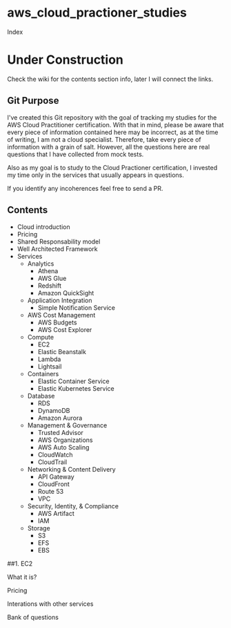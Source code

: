 # aws_cloud_practioner_studies

Index
# Under Construction
Check the wiki for the contents section info, later I will connect the links.
## Git Purpose
I've created this Git repository with the goal of tracking my studies for the AWS Cloud Practitioner certification. With that in mind, please be aware that every piece of information contained here may be incorrect, as at the time of writing, I am not a cloud specialist. Therefore, take every piece of information with a grain of salt. However, all the questions here are real questions that I have collected from mock tests.  


Also as my goal is to study to the Cloud Practioner certification, I invested my time only in the services that usually appears in questions.  

If you identify any incoherences feel free to send a PR.

## Contents

* Cloud introduction
* Pricing
* Shared Responsability model
* Well Architected Framework
* Services 
  *  Analytics
      *  Athena
      *  AWS Glue
      *  Redshift
      *  Amazon QuickSight
   *  Application Integration
      *  Simple Notification Service
   *  AWS Cost Management
      *  AWS Budgets
      *  AWS Cost Explorer
   *  Compute
      *  EC2
      *  Elastic Beanstalk
      *  Lambda
      *  Lightsail
   *  Containers
      *  Elastic Container Service
      *  Elastic Kubernetes Service
   *  Database
      *  RDS
      *  DynamoDB
      *  Amazon Aurora
   *  Management & Governance
      *  Trusted Advisor
      *  AWS Organizations
      *  AWS Auto Scaling
      *  CloudWatch
      *  CloudTrail
   *  Networking & Content Delivery
      *  API Gateway
      *  CloudFront
      *  Route 53
      *  VPC
   *  Security, Identity, & Compliance
      *  AWS Artifact
      *  IAM
   *  Storage
      *  S3
      *  EFS
      *  EBS
   
   
   
##1. EC2

What it is?

Pricing

Interations with other services

Bank of questions
